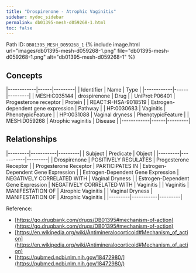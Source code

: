 ```yaml
---
title: "Drospirenone - Atrophic Vaginitis"
sidebar: mydoc_sidebar
permalink: db01395-mesh-d059268-1.html
toc: false 
---
```



Path ID: `DB01395_MESH_D059268_1`
{% include image.html url="images/db01395-mesh-d059268-1.png" file="db01395-mesh-d059268-1.png" alt="db01395-mesh-d059268-1" %}

## Concepts

|------------|------|---------|
| Identifier | Name | Type    |
|------------|------|---------|
| MESH:C035144 | drospirenone | Drug |
| UniProt:P06401 | Progesterone receptor | Protein |
| REACT:R-HSA-9018519 | Estrogen-dependent gene expression | Pathway |
| HP:0030683 | Vaginitis | PhenotypicFeature |
| HP:0031088 | Vaginal dryness | PhenotypicFeature |
| MESH:D059268 | Atrophic vaginitis | Disease |
|------------|------|---------|

## Relationships

|---------|-----------|---------|
| Subject | Predicate | Object  |
|---------|-----------|---------|
| Drospirenone | POSITIVELY REGULATES | Progesterone Receptor |
| Progesterone Receptor | PARTICIPATES IN | Estrogen-Dependent Gene Expression |
| Estrogen-Dependent Gene Expression | NEGATIVELY CORRELATED WITH | Vaginal Dryness |
| Estrogen-Dependent Gene Expression | NEGATIVELY CORRELATED WITH | Vaginitis |
| Vaginitis | MANIFESTATION OF | Atrophic Vaginitis |
| Vaginal Dryness | MANIFESTATION OF | Atrophic Vaginitis |
|---------|-----------|---------|

Reference: 
  - [https://go.drugbank.com/drugs/DB01395#mechanism-of-action](https://go.drugbank.com/drugs/DB01395#mechanism-of-action)
  - [https://en.wikipedia.org/wiki/Antimineralocorticoid#Mechanism_of_action](https://en.wikipedia.org/wiki/Antimineralocorticoid#Mechanism_of_action)
  - [https://pubmed.ncbi.nlm.nih.gov/18472980/](https://pubmed.ncbi.nlm.nih.gov/18472980/)
